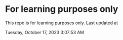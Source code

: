 # For learning purposes only
This repo is for learning purposes only.
Last updated at

Tuesday, October 17, 2023 3:07:53 AM

